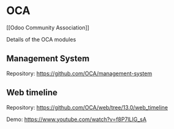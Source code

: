 # OCA
[[Odoo Community Association]]

Details of the OCA modules

## Management System

Repository: <https://github.com/OCA/management-system>

## Web timeline

Repository: <https://github.com/OCA/web/tree/13.0/web_timeline>

Demo: <https://www.youtube.com/watch?v=f8P7lLIG_sA>
